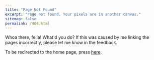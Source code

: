 ```yaml
---
title: "Page Not Found"
excerpt: "Page not found. Your pixels are in another canvas."
sitemap: false
permalink: /404.html
---
```


Whoa there, fella! What'd you do? If this was caused by me linking the pages incorrectly, please let me know in the feedback.

To be redirected to the home page, press [here](https://AkashCherukuri.github.io/).